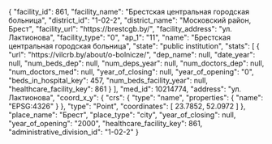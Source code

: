 {
    "facility_id": 861,
    "facility_name": "Брестская центральная городская больница",
    "district_id": "1-02-2",
    "district_name": "Московский район, Брест",
    "facility_url": "https:\/\/brestcgb.by\/",
    "facility_address": "ул. Лактионова",
    "facility_type": "0",
    "ap_1": "11",
    "name": "Брестская центральная городская больница",
    "state": "public institution",
    "stats": [
        {
            "url": "https:\/\/vilcrb.by\/about\/o-bolnicze\/",
            "dep_name": null,
            "date_year": null,
            "num_beds_dep": null,
            "num_deps_year": null,
            "num_doctors_dep": null,
            "num_doctors_med": null,
            "year_of_closing": null,
            "year_of_opening": "0",
            "beds_in_hospital_key": 457,
            "num_beds_facility_year": null,
            "healthcare_facility_key": 861
        }
    ],
    "med_id": 10214774,
    "address": "ул. Лактионова",
    "coord_x_y": {
        "crs": {
            "type": "name",
            "properties": {
                "name": "EPSG:4326"
            }
        },
        "type": "Point",
        "coordinates": [
            23.7852,
            52.0972
        ]
    },
    "place_name": "Брест",
    "place_type": "city",
    "year_of_closing": null,
    "year_of_opening": "2000",
    "healthcare_facility_key": 861,
    "administrative_division_id": "1-02-2"
}